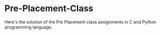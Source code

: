 # Pre-Placement-Class
Here's the solution of the Pre Placement class assignments in C and Python programming language.
